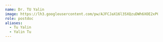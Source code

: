 ```yaml
---
name: Dr. TU Yalin
image: https://lh3.googleusercontent.com/pw/AJFCJaX16l35XQzuDWh6XOE2xPOzQc18Fkjg2QdU_i3A5uf8HZpivwtZ8qnT0B3SPZW2gQArC292NVXGGMykA5AeI5CI8sGmHMxTxVg85Cd_DuH0tK7pP4MN-lTlQYak8GEDfjmNszJduvlGpsulDJ-bbmf9=w569-h568-s-no
role: postdoc
aliases:
  - Tu Yalin
  - Yalin Tu
---
```

